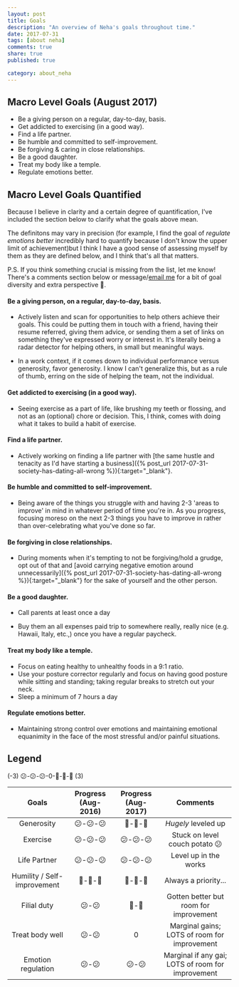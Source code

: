 ```yaml
---
layout: post
title: Goals
description: "An overview of Neha's goals throughout time."
date: 2017-07-31
tags: [about neha]
comments: true
share: true
published: true

category: about_neha
---
```


## Macro Level Goals (August 2017)

* Be a giving person on a regular, day-to-day, basis.
* Get addicted to exercising (in a good way).
* Find a life partner.
* Be humble and committed to self-improvement.
* Be forgiving & caring in close relationships.
* Be a good daughter.
* Treat my body like a temple. 
* Regulate emotions better.

## Macro Level Goals Quantified

Because I believe in clarity and a certain degree of quantification, I've included the section below to clarify what the goals above mean. 

The definitons may vary in precision (for example, I find the goal of _regulate emotions better_ incredibly hard to quantify because I don't know the upper limit of achievement)but I think I have a good sense of assessing myself by them as they are defined below, and I think that's all that matters. 

P.S. If you think something crucial is missing from the list, let me know! There's a comments section below or message/[email me](mailto:neha@nehakay.com) for a bit of goal diversity and extra perspective 🙂. 

#### Be a giving person, on a regular, day-to-day, basis.

* Actively listen and scan for opportunities to help others achieve their goals. 
This could be putting them in touch with a friend, having their resume referred, giving them advice, or sending them a set of links on something they've expressed worry or interest in. 
It's literally being a radar detector for helping others, in small but meaningful ways. 

* In a work context, if it comes down to individual performance versus generosity, favor generosity. I know I can't generalize this, but as a rule of thumb, erring on the side of helping the team, not the individual.

#### Get addicted to exercising (in a good way).

* Seeing exercise as a part of life, like brushing my teeth or flossing, and not as an (optional) chore or decision. This, I think, comes with doing what it takes to build a habit of exercise. 

#### Find a life partner.

* Actively working on finding a life partner with [the same hustle and tenacity as I'd have starting a business]({% post_url 2017-07-31-society-has-dating-all-wrong %}){:target="_blank"}.

#### Be humble and committed to self-improvement.

* Being aware of the things you struggle with and having 2-3 'areas to improve' in mind in whatever period of time you're in. As you progress, focusing moreso on the next 2-3 things you have to improve in rather than over-celebrating what you've done so far. 

#### Be forgiving in close relationships.

* During moments when it's tempting to not be forgiving/hold a grudge, opt out of that and [avoid carrying negative emotion around unnecessarily]({% post_url 2017-07-31-society-has-dating-all-wrong %}){:target="_blank"} for the sake of yourself and the other person.

#### Be a good daughter.

* Call parents at least once a day

* Buy them an all expenses paid trip to somewhere really, really nice (e.g. Hawaii, Italy, etc.,) once you have a regular paycheck.

#### Treat my body like a temple. 

* Focus on eating healthy to unhealthy foods in a 9:1 ratio.
* Use your posture corrector regularly and focus on having good posture while sitting and standing; taking regular breaks to stretch out your neck.
* Sleep a minimum of 7 hours a day

#### Regulate emotions better.

* Maintaining strong control over emotions and maintaining emotional equanimity in the face of the most stressful and/or painful situations. 

## Legend

(-3) 😕-😕-😕-0-🙂-🙂-🙂 (3)

| Goals | Progress (Aug-2016) | Progress (Aug-2017) | Comments |
| :------: | :------: | :------: | :------: |
| Generosity   | 😕-😕-😕 | 🙂-🙂-🙂 | *Hugely* leveled up |
| Exercise | 😕-😕-😕 | 😕-😕-😕 | Stuck on level couch potato 😕 |
| Life Partner    | 😕-😕-😕 | 😕-😕-😕 | Level up in the works |
| Humility / Self-improvement | 🙂-🙂-🙂 | 🙂-🙂-🙂 | Always a priority... |
| Filial duty  | 😕-😕 | 🙂-🙂 | Gotten better but room for improvement |
| Treat body well    | 😕-😕 | 0 | Marginal gains; LOTS of room for improvement |
| Emotion regulation    | 😕-😕 | 😕-😕 | Marginal if any gai; LOTS of room for improvement |

